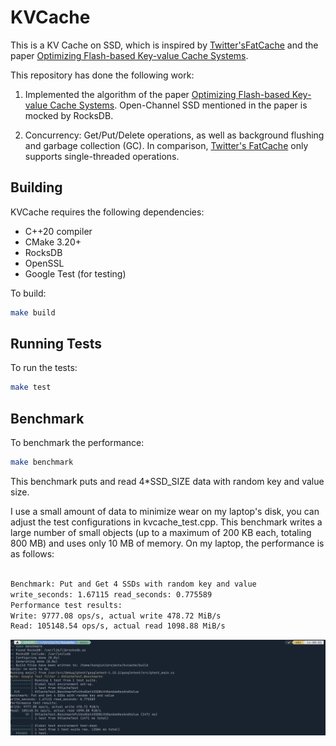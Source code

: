 # KVCache

This is a KV Cache on SSD, which is inspired by [Twitter'sFatCache](https://github.com/twitter/fatcache) and the paper [Optimizing Flash-based Key-value Cache Systems](https://www.usenix.org/system/files/conference/hotstorage16/hotstorage16_shen.pdf).

This repository has done the following work:

1. Implemented the algorithm of the paper [Optimizing Flash-based Key-value Cache Systems](https://www.usenix.org/system/files/conference/hotstorage16/hotstorage16_shen.pdf). Open-Channel SSD mentioned in the paper is mocked by RocksDB.

2. Concurrency: Get/Put/Delete operations, as well as background flushing and garbage collection (GC). In comparison, [Twitter's FatCache](https://github.com/twitter/fatcache) only supports single-threaded operations.

## Building

KVCache requires the following dependencies:

- C++20 compiler
- CMake 3.20+
- RocksDB
- OpenSSL
- Google Test (for testing)

To build:

```bash
make build
```

## Running Tests

To run the tests:

```bash
make test
```
##  Benchmark

To benchmark the performance:

```bash
make benchmark
```

This benchmark puts and read 4*SSD_SIZE data with random key and value size.

I use a small amount of data to minimize wear on my laptop's disk, you can adjust the test configurations in kvcache_test.cpp. This benchmark writes a large number of small objects (up to a maximum of 200 KB each, totaling 800 MB) and uses only 10 MB of memory.  On my laptop, the performance is as follows:

```sh

Benchmark: Put and Get 4 SSDs with random key and value
write_seconds: 1.67115 read_seconds: 0.775589
Performance test results:
Write: 9777.08 ops/s, actual write 478.72 MiB/s
Read: 105148.54 ops/s, actual read 1098.88 MiB/s
```

![benchmark](./docs/images/benchmark.png)


